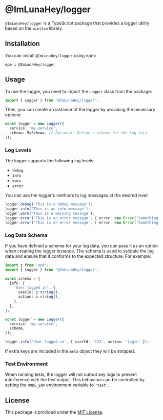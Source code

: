 # @ImLunaHey/logger

`@ImLunaHey/logger` is a TypeScript package that provides a logger utility based on the `winston` library.

## Installation

You can install `@ImLunaHey/logger` using npm:

```shell
npm i @ImLunaHey/logger
```

## Usage

To use the logger, you need to import the `Logger` class from the package:

```typescript
import { Logger } from '@ImLunaHey/logger';
```

Then, you can create an instance of the logger by providing the necessary options:

```typescript
const logger = new Logger({
  service: 'my-service',
  schema: MySchema, // Optional: Define a schema for the log data
});
```

### Log Levels

The logger supports the following log levels:

- `debug`
- `info`
- `warn`
- `error`

You can use the logger's methods to log messages at the desired level:

```typescript
logger.debug('This is a debug message');
logger.info('This is an info message');
logger.warn('This is a warning message');
logger.error('This is an error message', { error: new Error('Something went wrong') });
logger.error('This is an error message', { error: new Error('Something went wrong', { cause: new Error('This actually caused the error') }) });
```

### Log Data Schema

If you have defined a schema for your log data, you can pass it as an option when creating the logger instance. The schema is used to validate the log data and ensure that it conforms to the expected structure. For example:

```typescript
import z from 'zod';
import { Logger } from '@ImLunaHey/logger';

const schema = {
  info: {
    'User logged in': {
      userId: z.string(),
      action: z.string(),
    },
  },
};

const logger = new Logger({
  service: 'my-service',
  schema,
});

logger.info('User logged in', { userId: '123', action: 'login' });
```

If extra keys are included in the `meta` object they will be stripped.

### Test Environment

When running tests, the logger will not output any logs to prevent interference with the test output. This behaviour can be controlled by setting the `NODE_ENV` environment variable to `'test'`.

## License

This package is provided under the [MIT License](https://opensource.org/licenses/MIT).
